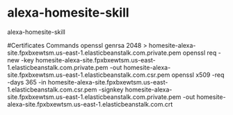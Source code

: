 # alexa-homesite-skill
alexa-homesite-skill

#Certificates Commands
openssl genrsa 2048 > homesite-alexa-site.fpxbxewtsm.us-east-1.elasticbeanstalk.com.private.pem
openssl req -new -key homesite-alexa-site.fpxbxewtsm.us-east-1.elasticbeanstalk.com.private.pem -out homesite-alexa-site.fpxbxewtsm.us-east-1.elasticbeanstalk.com.csr.pem
openssl x509 -req -days 365 -in homesite-alexa-site.fpxbxewtsm.us-east-1.elasticbeanstalk.com.csr.pem -signkey homesite-alexa-site.fpxbxewtsm.us-east-1.elasticbeanstalk.com.private.pem -out homesite-alexa-site.fpxbxewtsm.us-east-1.elasticbeanstalk.com.crt